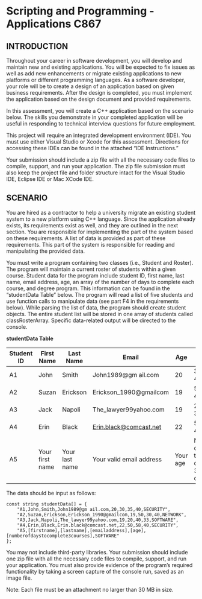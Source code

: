 # Scripting and Programming - Applications C867

## INTRODUCTION

Throughout your career in software development, you will develop and maintain new and existing applications. You will be expected to fix issues as well as add new enhancements or migrate existing applications to new platforms or different programming languages. As a software developer, your role will be to create a design of an application based on given business requirements. After the design is completed, you must implement the application based on the design document and provided requirements.

In this assessment, you will create a C++ application based on the scenario below. The skills you demonstrate in your completed application will be useful in responding to technical interview questions for future employment. 

This project will require an integrated development environment (IDE). You must use either Visual Studio or Xcode for this assessment. Directions for accessing these IDEs can be found in the attached “IDE Instructions.”

Your submission should include a zip file with all the necessary code files to compile, support, and run your application. The zip file submission must also keep the project file and folder structure intact for the Visual Studio IDE, Eclipse IDE or Mac XCode IDE.


## SCENARIO

You are hired as a contractor to help a university migrate an existing student system to a new platform using C++ language. Since the application already exists, its requirements exist as well, and they are outlined in the next section. You are responsible for implementing the part of the system based on these requirements. A list of data is provided as part of these requirements. This part of the system is responsible for reading and manipulating the provided data.

You must write a program containing two classes (i.e., Student and Roster). The program will maintain a current roster of students within a given course. Student data for the program include student ID, first name, last name, email address, age, an array of the number of days to complete each course, and degree program. This information can be found in the “studentData Table” below. The program will read a list of five students and use function calls to manipulate data (see part F4 in the requirements below). While parsing the list of data, the program should create student objects. The entire student list will be stored in one array of students called classRosterArray. Specific data-related output will be directed to the console.

**studentData Table**


| Student ID | First Name | Last Name | Email | Age | Days in Course | Degree Program |
| ---------- | ---------- | --------- | ----- | --- | -------------- | -------------- |
| A1 | John | Smith | John1989@gm ail.com | 20 | 30, 35, 40 | SECURITY |
| A2 | Suzan | Erickson | Erickson_1990@gmailcom | 19 | 50, 30, 40 | NETWORK |
| A3 | Jack | Napoli | The_lawyer99yahoo.com | 19 | 20, 40, 33 | SOFTWARE |
| A4 | Erin | Black | Erin.black@comcast.net | 22 | 50, 58, 40 | SECURITY |
| A5 | Your first name | Your last name | Your valid email address | Your age | Number of days to complete 3 courses | SOFTWARE |

The data should be input as follows:

```
const string studentData[] = {
    "A1,John,Smith,John1989@gm ail.com,20,30,35,40,SECURITY", 
    "A2,Suzan,Erickson,Erickson_1990@gmailcom,19,50,30,40,NETWORK", 
    "A3,Jack,Napoli,The_lawyer99yahoo.com,19,20,40,33,SOFTWARE", 
    "A4,Erin,Black,Erin.black@comcast.net,22,50,58,40,SECURITY", 
    "A5,[firstname],[lastname],[emailaddress],[age],[numberofdaystocomplete3courses],SOFTWARE"
};
```

You may not include third-party libraries. Your submission should include one zip file with all the necessary code files to compile, support, and run your application. You must also provide evidence of the program’s required functionality by taking a screen capture of the console run, saved as an image file.

Note: Each file must be an attachment no larger than 30 MB in size.
